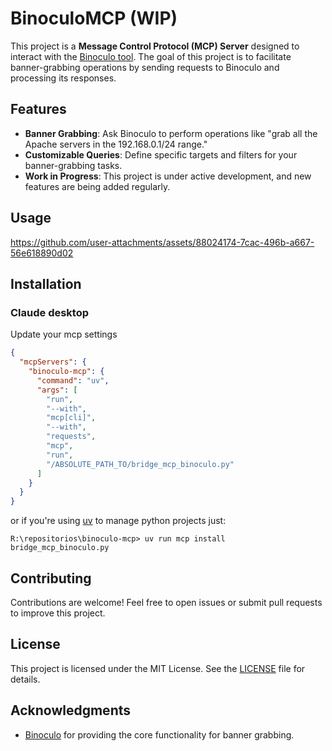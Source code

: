 # BinoculoMCP (WIP)

This project is a **Message Control Protocol (MCP) Server** designed to interact with the [Binoculo tool](https://github.com/girorme/binoculo). The goal of this project is to facilitate banner-grabbing operations by sending requests to Binoculo and processing its responses.

## Features

- **Banner Grabbing**: Ask Binoculo to perform operations like "grab all the Apache servers in the 192.168.0.1/24 range."
- **Customizable Queries**: Define specific targets and filters for your banner-grabbing tasks.
- **Work in Progress**: This project is under active development, and new features are being added regularly.

## Usage
https://github.com/user-attachments/assets/88024174-7cac-496b-a667-56e618890d02

## Installation
### Claude desktop
Update your mcp settings
```json
{
  "mcpServers": {
    "binoculo-mcp": {
      "command": "uv",
      "args": [
        "run",
        "--with",
        "mcp[cli]",
        "--with",
        "requests",
        "mcp",
        "run",
        "/ABSOLUTE_PATH_TO/bridge_mcp_binoculo.py"
      ]
    }
  }
}
```

or if you're using [uv](https://docs.astral.sh/uv/) to manage python projects just:

```
R:\repositorios\binoculo-mcp> uv run mcp install bridge_mcp_binoculo.py
```

## Contributing
Contributions are welcome! Feel free to open issues or submit pull requests to improve this project.

## License
This project is licensed under the MIT License. See the [LICENSE](LICENSE) file for details.

## Acknowledgments
- [Binoculo](https://github.com/girorme/binoculo) for providing the core functionality for banner grabbing.
